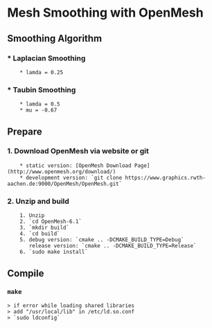 Mesh Smoothing with OpenMesh
============================

Smoothing Algorithm
-------------------

### * Laplacian Smoothing
        * lamda = 0.25
### * Taubin Smoothing
        * lamda = 0.5
        * mu = -0.67

Prepare
-------

### 1. Download OpenMesh via website or git
        * static version: [OpenMesh Download Page](http://www.openmesh.org/download/)
        * development version: `git clone https://www.graphics.rwth-aachen.de:9000/OpenMesh/OpenMesh.git`

### 2. Unzip and build
        1. Unzip
        2. `cd OpenMesh-6.1`
        3. `mkdir build`
        4. `cd build`
        5. debug version: `cmake .. -DCMAKE_BUILD_TYPE=Debug`  
           release version: `cmake .. -DCMAKE_BUILD_TYPE=Release`
        6. `sudo make install`

Compile
-------

### `make`
    > if error while loading shared libraries  
    > add "/usr/local/lib" in /etc/ld.so.conf  
    > `sudo ldconfig`